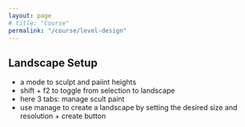 ```yaml
---
layout: page
# title: "Course"
permalink: "/course/level-design"
---
```


## Landscape Setup
- a mode to sculpt and paiint heights
- shift + f2 to toggle from selection to landscape
- here 3 tabs: manage scult paint
- use manage to create a landscape by setting the desired size and resolution + create button
